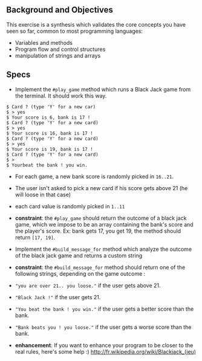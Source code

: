 ## Background and Objectives
This exercise is a synthesis which validates the core concepts you have seen so far, common to most programming languages:

- Variables and methods
- Program flow and control structures
- manipulation of strings and arrays


## Specs
- Implement the `#play_game` method which runs a Black Jack game from the terminal. It should work this way. 

```
$ Card ? (type 'Y' for a new car)
$ > yes
$ Your score is 6, bank is 17 !
$ Card ? (type 'Y' for a new card)
$ > yes
$ Your score is 16, bank is 17 !
$ Card ? (type 'Y' for a new card)
$ > yes
$ Your score is 19, bank is 17 !
$ Card ? (type 'Y' for a new card)
$ >
$ Yourbeat the bank ! you win.
```
- For each game, a new bank score is randomly picked in `16..21`.
- The user isn't asked to pick a new card if his score gets above 21 (he will loose in that case)
- each card value is randomly picked in `1..11`
- **constraint**: the `#play_game` should return the outcome of a black jack game, which we impose to be an array containing the bank's score and the player's score. Ex: bank gets 17, you get 19, the method should return `[17, 19]`.

- Implement the `#build_message_for` method which analyze the outcome of the black jack game and returns a custom string
- **constraint**: the `#build_message_for` method should return one of the following strings, depending on the game outcome :
 - `"you are over 21.. you loose."` if the user gets above 21.
 - `"Black Jack !"` if the user gets 21.
 - `"You beat the bank ! you win."` if the user gets a better score than the bank.
 - `"Bank beats you ! you loose."` if the user gets a worse score than the bank.
 
- **enhancement**: If you want to enhance your program to be closer to the real rules, here's some help :) http://fr.wikipedia.org/wiki/Blackjack_(jeu)